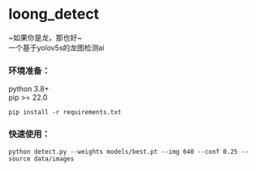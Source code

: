 # loong_detect
~如果你是龙，那也好~  
一个基于yolov5s的龙图检测ai  

### 环境准备：  

python 3.8+  
pip >= 22.0  

```shell
pip install -r requirements.txt
```

### 快速使用：  

```shell
python detect.py --weights models/best.pt --img 640 --conf 0.25 --source data/images
```
